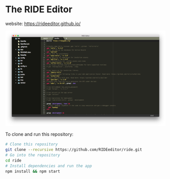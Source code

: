# The RIDE Editor

website: https://rideeditor.github.io/

![alt tag](documentation/1.png)

To clone and run this repository:

```bash
# Clone this repository
git clone --recursive https://github.com/RIDEeditor/ride.git
# Go into the repository
cd ride
# Install dependencies and run the app
npm install && npm start
```
